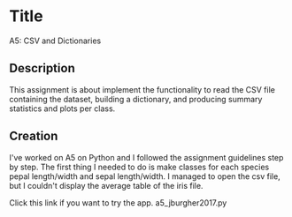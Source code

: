 # Title
A5: CSV and Dictionaries

## Description
This assignment is about implement the functionality to read the CSV file containing the dataset, building a
dictionary, and producing summary statistics and plots per class.


## Creation 
I've worked on A5 on Python and I followed the assignment guidelines step by step.
The first thing I needed to do is make classes for each species pepal length/width and sepal length/width.
I managed to open the csv file, but I couldn't display the average table of the iris file.


Click this link if you want to try the app.
a5_jburgher2017.py

